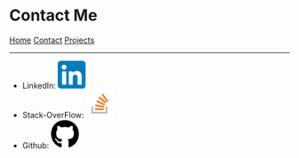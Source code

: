 # Contact Me

[Home](index) 
[Contact](contact) 
[Projects](project) 

---

+ LinkedIn: [<img src="LinkedIn_icon.svg.png" width="50px">](https://www.linkedin.com/in/dhruv-shah-700731208/) 
+ Stack-OverFlow: [<img src="Stack_Overflow_icon.svg.png" width="50px">](https://stackoverflow.com/users/27194396/dhruv-shah)
+ Github: [<img src="github-brands-solid.svg" width="50px">](https://github.com/DhruvShah28)